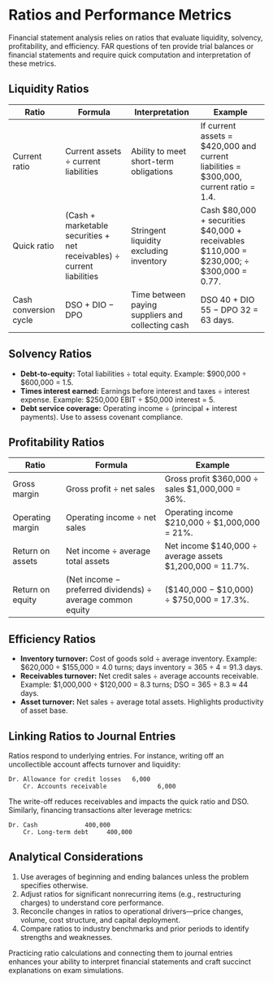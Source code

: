 # Ratios and Performance Metrics

Financial statement analysis relies on ratios that evaluate liquidity, solvency, profitability, and efficiency. FAR questions of
ten provide trial balances or financial statements and require quick computation and interpretation of these metrics.

## Liquidity Ratios

| Ratio | Formula | Interpretation | Example |
| --- | --- | --- | --- |
| Current ratio | Current assets ÷ current liabilities | Ability to meet short-term obligations | If current assets = $420,000 and current liabilities = $300,000, current ratio = 1.4. |
| Quick ratio | (Cash + marketable securities + net receivables) ÷ current liabilities | Stringent liquidity excluding inventory | Cash $80,000 + securities $40,000 + receivables $110,000 = $230,000; ÷ $300,000 = 0.77. |
| Cash conversion cycle | DSO + DIO − DPO | Time between paying suppliers and collecting cash | DSO 40 + DIO 55 − DPO 32 = 63 days. |

## Solvency Ratios

- **Debt-to-equity:** Total liabilities ÷ total equity. Example: $900,000 ÷ $600,000 = 1.5.
- **Times interest earned:** Earnings before interest and taxes ÷ interest expense. Example: $250,000 EBIT ÷ $50,000 interest = 5.
- **Debt service coverage:** Operating income ÷ (principal + interest payments). Use to assess covenant compliance.

## Profitability Ratios

| Ratio | Formula | Example |
| --- | --- | --- |
| Gross margin | Gross profit ÷ net sales | Gross profit $360,000 ÷ sales $1,000,000 = 36%. |
| Operating margin | Operating income ÷ net sales | Operating income $210,000 ÷ $1,000,000 = 21%. |
| Return on assets | Net income ÷ average total assets | Net income $140,000 ÷ average assets $1,200,000 = 11.7%. |
| Return on equity | (Net income − preferred dividends) ÷ average common equity | ($140,000 − $10,000) ÷ $750,000 = 17.3%. |

## Efficiency Ratios

- **Inventory turnover:** Cost of goods sold ÷ average inventory. Example: $620,000 ÷ $155,000 = 4.0 turns; days inventory = 365 ÷ 4 = 91.3 days.
- **Receivables turnover:** Net credit sales ÷ average accounts receivable. Example: $1,000,000 ÷ $120,000 = 8.3 turns; DSO = 365 ÷ 8.3 ≈ 44 days.
- **Asset turnover:** Net sales ÷ average total assets. Highlights productivity of asset base.

## Linking Ratios to Journal Entries

Ratios respond to underlying entries. For instance, writing off an uncollectible account affects turnover and liquidity:

```text
Dr. Allowance for credit losses   6,000
    Cr. Accounts receivable              6,000
```

The write-off reduces receivables and impacts the quick ratio and DSO. Similarly, financing transactions alter leverage metrics:

```text
Dr. Cash             400,000
    Cr. Long-term debt     400,000
```

## Analytical Considerations

1. Use averages of beginning and ending balances unless the problem specifies otherwise.
2. Adjust ratios for significant nonrecurring items (e.g., restructuring charges) to understand core performance.
3. Reconcile changes in ratios to operational drivers—price changes, volume, cost structure, and capital deployment.
4. Compare ratios to industry benchmarks and prior periods to identify strengths and weaknesses.

Practicing ratio calculations and connecting them to journal entries enhances your ability to interpret financial statements and
craft succinct explanations on exam simulations.
